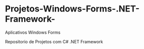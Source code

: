 # Projetos-Windows-Forms-.NET-Framework-
Aplicativos Windows Forms

Repositorio de Projetos com C# .NET Framework
